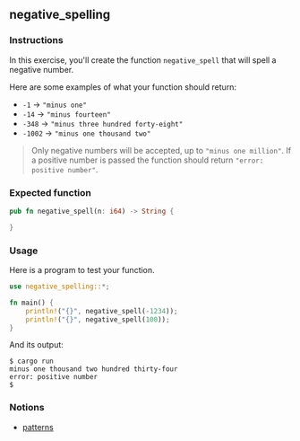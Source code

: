 ## negative_spelling

### Instructions

In this exercise, you'll create the function `negative_spell` that will spell a negative number.

Here are some examples of what your function should return:

- `-1` -> `"minus one"`
- `-14` -> `"minus fourteen"`
- `-348` -> `"minus three hundred forty-eight"`
- `-1002` -> `"minus one thousand two"`

> Only negative numbers will be accepted, up to `"minus one million"`.
> If a positive number is passed the function should return `"error: positive number"`.

### Expected function

```rust
pub fn negative_spell(n: i64) -> String {

}
```

### Usage

Here is a program to test your function.

```rust
use negative_spelling::*;

fn main() {
    println!("{}", negative_spell(-1234));
    println!("{}", negative_spell(100));
}
```

And its output:

```console
$ cargo run
minus one thousand two hundred thirty-four
error: positive number
$
```

### Notions

- [patterns](https://doc.rust-lang.org/book/ch18-00-patterns.html)
